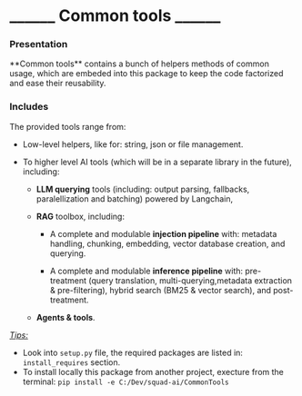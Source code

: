 <H1>______ Common tools ______</H1>

<H3>Presentation</H3>
**Common tools** contains a bunch of helpers methods of common usage, which are embeded into this package to keep the code factorized and ease their reusability.


<H3>Includes</H3>
The provided tools range from:

- Low-level helpers, like for: string, json or file management.

- To higher level AI tools (which will be in a separate library in the future), including:
  
  - **LLM querying** tools (including: output parsing, fallbacks, paralellization and batching) powered by Langchain,
  
  - **RAG** toolbox, including:
    
    - A complete and modulable **injection pipeline** with: metadata handling, chunking, embedding, vector database creation, and querying.
    
    - A complete and modulable **inference pipeline** with: pre-treatment (query translation, multi-querying,metadata extraction & pre-filtering), hybrid search (BM25 & vector search), and post-treatment. 
  
  - **Agents & tools**.


<u>*Tips:*</u>

- Look into `setup.py` file, the required packages are listed in: `install_requires` section.
- To install locally this package from another project, execture from the terminal: `pip install -e C:/Dev/squad-ai/CommonTools`